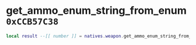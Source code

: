 # get_ammo_enum_string_from_enum `0xCCB57C38`

```lua
local result --[[ number ]] = natives.weapon.get_ammo_enum_string_from_enum(_unk0 --[[ number ]])
```